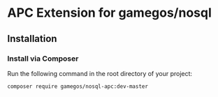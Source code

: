 # APC Extension for gamegos/nosql

## Installation

### Install via Composer

Run the following command in the root directory of your project:
```sh
composer require gamegos/nosql-apc:dev-master
```

